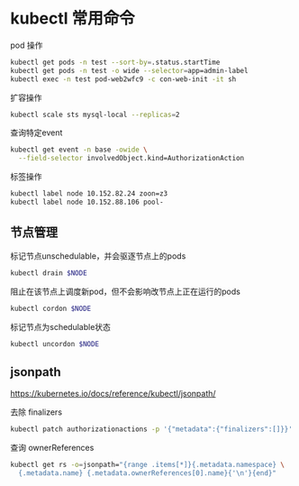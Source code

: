 # kubectl 常用命令

pod 操作
```sh
kubectl get pods -n test --sort-by=.status.startTime
kubectl get pods -n test -o wide --selector=app=admin-label
kubectl exec -n test pod-web2wfc9 -c con-web-init -it sh
```

扩容操作
```sh
kubectl scale sts mysql-local --replicas=2
```

查询特定event
```sh
kubectl get event -n base -owide \
  --field-selector involvedObject.kind=AuthorizationAction
```

标签操作
```sh
kubectl label node 10.152.82.24 zoon=z3
kubectl label node 10.152.88.106 pool-
```

## 节点管理
标记节点unschedulable，并会驱逐节点上的pods
```sh
kubectl drain $NODE
```

阻止在该节点上调度新pod，但不会影响改节点上正在运行的pods
```sh
kubectl cordon $NODE
```

标记节点为schedulable状态
```sh
kubectl uncordon $NODE
```

## jsonpath
https://kubernetes.io/docs/reference/kubectl/jsonpath/

去除 finalizers
```sh
kubectl patch authorizationactions -p '{"metadata":{"finalizers":[]}}'
```

查询 ownerReferences
```sh
kubectl get rs -o=jsonpath="{range .items[*]}{.metadata.namespace} \
  {.metadata.name} {.metadata.ownerReferences[0].name}{'\n'}{end}"
```
